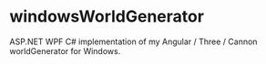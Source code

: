 # windowsWorldGenerator
ASP.NET WPF C# implementation of my Angular / Three / Cannon worldGenerator for Windows.
